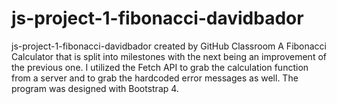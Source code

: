 # js-project-1-fibonacci-davidbador
js-project-1-fibonacci-davidbador created by GitHub Classroom
A Fibonacci Calculator that is split into milestones with the next being an improvement of the previous one. I utilized the Fetch API
to grab the calculation function from a server and to grab the hardcoded error messages as well. The program was designed with Bootstrap 4.
